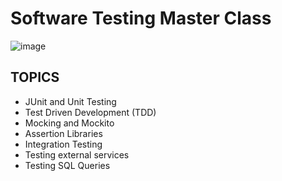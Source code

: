 # Software Testing Master Class

![image](https://user-images.githubusercontent.com/90424996/165982895-c4c1f4e9-fd99-48e8-9235-f69833dc5eb6.png)


## TOPICS
- JUnit and Unit Testing
- Test Driven Development (TDD)
- Mocking and Mockito
- Assertion Libraries
- Integration Testing
- Testing external services
- Testing SQL Queries

